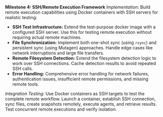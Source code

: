 **Milestone 4: SSH/Remote Execution Framework**
_Implementation:_ Build remote execution capabilities using Docker containers
with SSH servers for realistic testing:

- **SSH Test Infrastructure:** Extend the test-purpose docker image with a
  configured SSH server. Use this for testing remote execution without requiring
  actual remote machines.
- **File Synchronization:** Implement both one-shot sync (using `rsync`) and
  persistent sync (using Mutagen) approaches. Handle edge cases like network
  interruptions and large file transfers.
- **Remote Filesystem Detection:** Extend the filesystem detection logic to
  work over SSH connections. Cache detection results to avoid repeated SSH calls.
- **Error Handling:** Comprehensive error handling for network failures,
  authentication issues, insufficient remote permissions, and missing remote
  tools.

_Integration Testing:_ Use Docker containers as SSH targets to test the
complete remote workflow. Launch a container, establish SSH connection, sync
files, create snapshots remotely, execute agents, and retrieve results. Test
concurrent remote executions and verify isolation.
